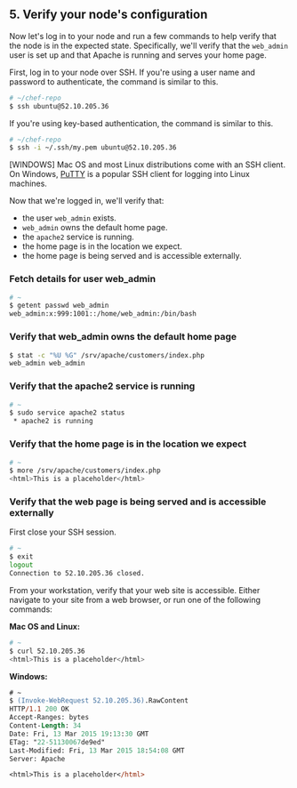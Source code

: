 ## 5. Verify your node's configuration

Now let's log in to your node and run a few commands to help verify that the node is in the expected state. Specifically, we'll verify that the `web_admin` user is set up and that Apache is running and serves your home page.

First, log in to your node over SSH. If you're using a user name and password to authenticate, the command is similar to this.

```bash
# ~/chef-repo
$ ssh ubuntu@52.10.205.36
```

If you're using key-based authentication, the command is similar to this.

```bash
# ~/chef-repo
$ ssh -i ~/.ssh/my.pem ubuntu@52.10.205.36
```

[WINDOWS] Mac OS and most Linux distributions come with an SSH client. On Windows, [PuTTY](http://www.putty.org) is a popular SSH client for logging into Linux machines.

Now that we're logged in, we'll verify that:

* the user `web_admin` exists.
* `web_admin` owns the default home page.
* the `apache2` service is running.
* the home page is in the location we expect.
* the home page is being served and is accessible externally.

### Fetch details for user web_admin

```bash
# ~
$ getent passwd web_admin
web_admin:x:999:1001::/home/web_admin:/bin/bash
```

### Verify that web_admin owns the default home page

```bash
$ stat -c "%U %G" /srv/apache/customers/index.php
web_admin web_admin
```

### Verify that the apache2 service is running

```bash
# ~
$ sudo service apache2 status
 * apache2 is running
```

### Verify that the home page is in the location we expect

```bash
# ~
$ more /srv/apache/customers/index.php
<html>This is a placeholder</html>
```

### Verify that the web page is being served and is accessible externally

First close your SSH session.

```bash
# ~
$ exit
logout
Connection to 52.10.205.36 closed.
```

From your workstation, verify that your web site is accessible. Either navigate to your site from a web browser, or run one of the following commands:

**Mac OS and Linux:**

```bash
# ~
$ curl 52.10.205.36
<html>This is a placeholder</html>
```

**Windows:**

```ps
# ~
$ (Invoke-WebRequest 52.10.205.36).RawContent
HTTP/1.1 200 OK
Accept-Ranges: bytes
Content-Length: 34
Date: Fri, 13 Mar 2015 19:13:30 GMT
ETag: "22-51130067de9ed"
Last-Modified: Fri, 13 Mar 2015 18:54:08 GMT
Server: Apache

<html>This is a placeholder</html>
```
